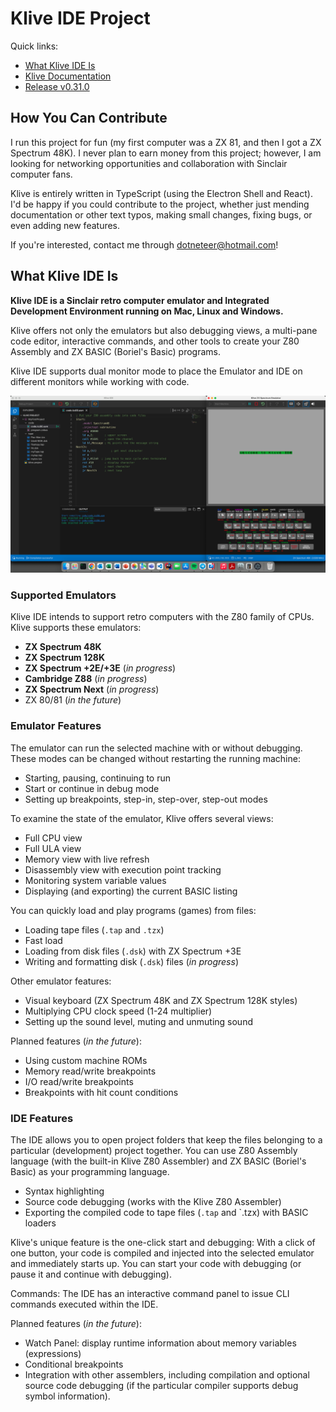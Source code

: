 # Klive IDE Project

Quick links:
- [What Klive IDE Is](#what-klive-ide-is)
- [Klive Documentation](https://dotneteer.github.io/kliveide/)
- [Release v0.31.0](https://github.com/Dotneteer/kliveide/releases/tag/v0.31.0)

## How You Can Contribute

I run this project for fun (my first computer was a ZX 81, and then I got a ZX Spectrum 48K). I never plan to earn money from this project; however, I am looking for networking opportunities and collaboration with Sinclair computer fans.

Klive is entirely written in TypeScript (using the Electron Shell and React). I'd be happy if you could contribute to the project, whether just mending documentation or other text typos, making small changes, fixing bugs, or even adding new features.

If you're interested, contact me through dotneteer@hotmail.com!

## What Klive IDE Is

**Klive IDE is a Sinclair retro computer emulator and Integrated Development Environment running on Mac, Linux and Windows.**

Klive offers not only the emulators but also debugging views, a multi-pane code editor, interactive commands, and other tools to create your Z80 Assembly and ZX BASIC (Boriel's Basic) programs.

Klive IDE supports dual monitor mode to place the Emulator and IDE on different monitors while working with code.

![Intro](/public/images/intro/klive-ide-intro.png)

### Supported Emulators

Klive IDE intends to support retro computers with the Z80 family of CPUs. Klive supports these emulators:

- **ZX Spectrum 48K**
- **ZX Spectrum 128K**
- **ZX Spectrum +2E/+3E** (*in progress*)
- **Cambridge Z88** (*in progress*)
- **ZX Spectrum Next** (*in progress*)
- ZX 80/81 (*in the future*)

### Emulator Features

The emulator can run the selected machine with or without debugging. These modes can be changed without restarting the running machine:

- Starting, pausing, continuing to run
- Start or continue in debug mode
- Setting up breakpoints, step-in, step-over, step-out modes

To examine the state of the emulator, Klive offers several views:

- Full CPU view
- Full ULA view
- Memory view with live refresh
- Disassembly view with execution point tracking
- Monitoring system variable values
- Displaying (and exporting) the current BASIC listing

You can quickly load and play programs (games) from files:

- Loading tape files (`.tap` and `.tzx`)
- Fast load
- Loading from disk files (`.dsk`) with ZX Spectrum +3E
- Writing and formatting disk (`.dsk`) files (*in progress*)

Other emulator features:

- Visual keyboard (ZX Spectrum 48K and ZX Spectrum 128K styles)
- Multiplying CPU clock speed (1-24 multiplier)
- Setting up the sound level, muting and unmuting sound

Planned features (*in the future*):

- Using custom machine ROMs
- Memory read/write breakpoints
- I/O read/write breakpoints
- Breakpoints with hit count conditions

### IDE Features

The IDE allows you to open project folders that keep the files belonging to a particular (development) project together. You can use Z80 Assembly language (with the built-in Klive Z80 Assembler) and ZX BASIC (Boriel's Basic) as your programming language.

- Syntax highlighting
- Source code debugging (works with the Klive Z80 Assembler)
- Exporting the compiled code to tape files (`.tap` and `.tzx) with BASIC loaders

Klive's unique feature is the one-click start and debugging: With a click of one button, your code is compiled and injected into the selected emulator and immediately starts up. You can start your code with debugging (or pause it and continue with debugging).

Commands: The IDE has an interactive command panel to issue CLI commands executed within the IDE.

Planned features (*in the future*):

- Watch Panel: display runtime information about memory variables (expressions)
- Conditional breakpoints
- Integration with other assemblers, including compilation and optional source code debugging (if the particular compiler supports debug symbol information).
